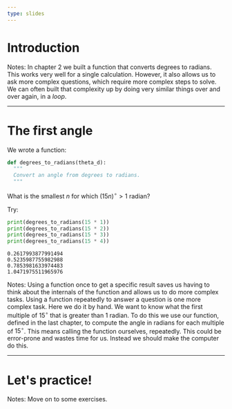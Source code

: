 ```yaml
---
type: slides
---
```


# Introduction

Notes: In chapter 2 we built a function that converts degrees to radians. This works very well for a single calculation. However, it also allows us to ask more complex questions, which require more complex steps to solve.  We can often built that complexity up by doing very similar things over and over again, in a *loop*.

---

# The first angle

We wrote a function:
```python
def degrees_to_radians(theta_d):
  """
  Convert an angle from degrees to radians.
  """
```

What is the smallest $n$ for which $(15 n)^{\circ} > 1$ radian?

Try:
```python
print(degrees_to_radians(15 * 1))
print(degrees_to_radians(15 * 2))
print(degrees_to_radians(15 * 3))
print(degrees_to_radians(15 * 4))
```

```out
0.2617993877991494
0.5235987755982988
0.7853981633974483
1.0471975511965976
```

Notes: Using a function once to get a specific result saves us having to think about the internals of the function and allows us to do more complex tasks. Using a function repeatedly to answer a question is one more complex task. Here we do it by hand. We want to know what the first multiple of $15^{\circ}$ that is greater than $1$ radian. To do this we use our function, defined in the last chapter, to compute the angle in radians for each multiple of $15^{\circ}$. This means calling the function ourselves, repeatedly. This could be error-prone and wastes time for us. Instead we should make the computer do this.

---

# Let's practice!

Notes: Move on to some exercises.
